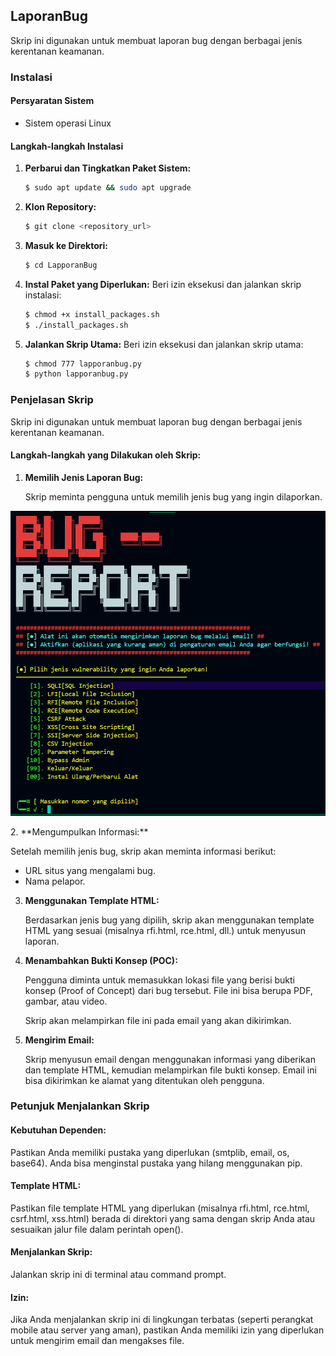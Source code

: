 ## LaporanBug

Skrip ini digunakan untuk membuat laporan bug dengan berbagai jenis kerentanan keamanan.

### Instalasi

#### Persyaratan Sistem
- Sistem operasi Linux

#### Langkah-langkah Instalasi

1. **Perbarui dan Tingkatkan Paket Sistem:**
   ```bash
   $ sudo apt update && sudo apt upgrade
   ```

2. **Klon Repository:**
   ```bash
   $ git clone <repository_url>
   ```

3. **Masuk ke Direktori:**
   ```bash
   $ cd LapporanBug
   ```

4. **Instal Paket yang Diperlukan:**
   Beri izin eksekusi dan jalankan skrip instalasi:
   ```bash
   $ chmod +x install_packages.sh
   $ ./install_packages.sh
   ```

5. **Jalankan Skrip Utama:**
   Beri izin eksekusi dan jalankan skrip utama:
   ```bash
   $ chmod 777 lapporanbug.py
   $ python lapporanbug.py
   ```

### Penjelasan Skrip

Skrip ini digunakan untuk membuat laporan bug dengan berbagai jenis kerentanan keamanan.

#### Langkah-langkah yang Dilakukan oleh Skrip:

1. **Memilih Jenis Laporan Bug:**

   Skrip meminta pengguna untuk memilih jenis bug yang ingin dilaporkan.
<p align="center">
  <img src="https://github.com/Yoga913/LaporanBug/blob/main/Tampilan%20Program.png">
</p>
2. **Mengumpulkan Informasi:**

   Setelah memilih jenis bug, skrip akan meminta informasi berikut:
   - URL situs yang mengalami bug.
   - Nama pelapor.

3. **Menggunakan Template HTML:**

   Berdasarkan jenis bug yang dipilih, skrip akan menggunakan template HTML yang sesuai (misalnya rfi.html, rce.html, dll.) untuk menyusun laporan.

4. **Menambahkan Bukti Konsep (POC):**
   
   Pengguna diminta untuk memasukkan lokasi file yang berisi bukti konsep (Proof of Concept) dari bug tersebut. File ini bisa berupa PDF, gambar, atau video.

   Skrip akan melampirkan file ini pada email yang akan dikirimkan.

5. **Mengirim Email:**

   Skrip menyusun email dengan menggunakan informasi yang diberikan dan template HTML, kemudian melampirkan file bukti konsep. Email ini bisa dikirimkan ke alamat yang ditentukan oleh pengguna.

### Petunjuk Menjalankan Skrip

#### Kebutuhan Dependen:

Pastikan Anda memiliki pustaka yang diperlukan (smtplib, email, os, base64). Anda bisa menginstal pustaka yang hilang menggunakan pip.

#### Template HTML:

Pastikan file template HTML yang diperlukan (misalnya rfi.html, rce.html, csrf.html, xss.html) berada di direktori yang sama dengan skrip Anda atau sesuaikan jalur file dalam perintah open().

#### Menjalankan Skrip:

Jalankan skrip ini di terminal atau command prompt.

#### Izin:

Jika Anda menjalankan skrip ini di lingkungan terbatas (seperti perangkat mobile atau server yang aman), pastikan Anda memiliki izin yang diperlukan untuk mengirim email dan mengakses file.
